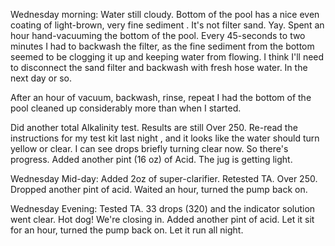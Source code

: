 Wednesday morning: Water still cloudy. Bottom of the pool has a nice even coating of light-brown, very fine sediment
. It's not filter sand. Yay. Spent an hour hand-vacuuming the bottom of the pool. Every 45-seconds to two minutes I
 had to backwash the filter, as the fine sediment from the bottom seemed to be clogging it up and keeping water from
  flowing. I think I'll need to disconnect the sand filter and backwash with fresh hose water. In the next day or so.
  
After an hour of vacuum, backwash, rinse, repeat I had the bottom of the pool cleaned up considerably more than when
 I started.
 
Did another total Alkalinity test. Results are still Over 250. Re-read the instructions for my test kit last night
, and it looks like the water should turn yellow or clear. I can see drops briefly turning clear now. So there's
 progress. Added another pint (16 oz) of Acid. The jug is getting light.
 
Wednesday Mid-day: Added 2oz of super-clarifier. Retested TA. Over 250. Dropped another pint of acid. Waited an
 hour, turned the pump back on.
 
Wednesday Evening: Tested TA. 33 drops (320) and the indicator solution went clear. Hot dog! We're closing in.
Added another pint of acid. Let it sit for an hour, turned the pump back on. Let it run all night.
